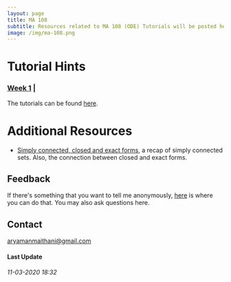 ```yaml
---
layout: page
title: MA 108
subtitle: Resources related to MA 108 (ODE) Tutorials will be posted here
image: /img/ma-108.png
---
```


# Tutorial Hints 
### [Week 1](https://github.com/aryamanmaithani/ma-108-tut/blob/master/Hints/sheet-1.pdf) |
The tutorials can be found [here](http://www.math.iitb.ac.in/~preeti/ma108-2019/root_2016.pdf).  


# Additional Resources
<!-- * [Extra questions](https://github.com/aryamanmaithani/ma-106-tut/blob/master/Additional%20Resources/Extra%20questions.pdf) -->
* [Simply connected, closed and exact forms](https://github.com/aryamanmaithani/ma-108-tut/blob/master/Additional%20resources/closed-exact-simply-connected.pdf), a recap of simply connected sets. Also, the connection between closed and exact forms.

## Feedback
If there's something that you want to tell me anonymously, [here](https://forms.gle/nif2qPuB7GfSbqxt5) is where you can do that. You may also ask questions here.   
<!-- [Here](/tuts/ma-108/responses) are my responses to some of your responses.-->

## Contact
[aryamanmaithani@gmail.com](mailto:aryamanmaithani@gmail.com)  

#### Last Update
###### 11-03-2020 18:32